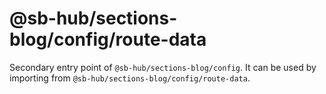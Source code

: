# @sb-hub/sections-blog/config/route-data

Secondary entry point of `@sb-hub/sections-blog/config`. It can be used by importing from `@sb-hub/sections-blog/config/route-data`.
